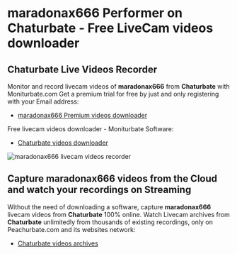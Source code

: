 # maradonax666 Performer on Chaturbate - Free LiveCam videos downloader

## Chaturbate Live Videos Recorder

Monitor and record livecam videos of **maradonax666** from **Chaturbate** with Moniturbate.com
Get a premium trial for free by just and only registering with your Email address:
* [maradonax666 Premium videos downloader](https://moniturbate.com/request-demo-licence-key.html)

Free livecam videos downloader - Moniturbate Software:
* [Chaturbate videos downloader](https://moniturbate.com/moniturbate-download-software.html)

![maradonax666 livecam videos recorder](https://peachurnet.com/templates/moniturbate-software.png)


## Capture maradonax666 videos from the Cloud and watch your recordings on Streaming

Without the need of downloading a software, capture **maradonax666** livecam videos from **Chaturbate** 100% online.
Watch Livecam archives from **Chaturbate** unlimitedly from thousands of existing recordings, only on Peachurbate.com and its websites network:
* [Chaturbate videos archives](https://peachurnet.com/)